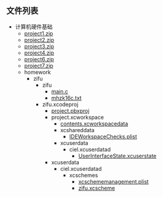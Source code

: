 

## 文件列表

- 计算机硬件基础
    - [project1.zip](https%3A//github.com/QSCTech/zju-icicles/raw/master/%E8%AE%A1%E7%AE%97%E6%9C%BA%E7%A1%AC%E4%BB%B6%E5%9F%BA%E7%A1%80/project1.zip)
    - [project2.zip](https%3A//github.com/QSCTech/zju-icicles/raw/master/%E8%AE%A1%E7%AE%97%E6%9C%BA%E7%A1%AC%E4%BB%B6%E5%9F%BA%E7%A1%80/project2.zip)
    - [project3.zip](https%3A//github.com/QSCTech/zju-icicles/raw/master/%E8%AE%A1%E7%AE%97%E6%9C%BA%E7%A1%AC%E4%BB%B6%E5%9F%BA%E7%A1%80/project3.zip)
    - [project4.zip](https%3A//github.com/QSCTech/zju-icicles/raw/master/%E8%AE%A1%E7%AE%97%E6%9C%BA%E7%A1%AC%E4%BB%B6%E5%9F%BA%E7%A1%80/project4.zip)
    - [project6.zip](https%3A//github.com/QSCTech/zju-icicles/raw/master/%E8%AE%A1%E7%AE%97%E6%9C%BA%E7%A1%AC%E4%BB%B6%E5%9F%BA%E7%A1%80/project6.zip)
    - [project7.zip](https%3A//github.com/QSCTech/zju-icicles/raw/master/%E8%AE%A1%E7%AE%97%E6%9C%BA%E7%A1%AC%E4%BB%B6%E5%9F%BA%E7%A1%80/project7.zip)
    - homework
        - zifu
            - zifu
                - [main.c](https%3A//github.com/QSCTech/zju-icicles/raw/master/%E8%AE%A1%E7%AE%97%E6%9C%BA%E7%A1%AC%E4%BB%B6%E5%9F%BA%E7%A1%80/homework/zifu/zifu/main.c)
                - [mhzk16c.txt](https%3A//github.com/QSCTech/zju-icicles/blob/master/%E8%AE%A1%E7%AE%97%E6%9C%BA%E7%A1%AC%E4%BB%B6%E5%9F%BA%E7%A1%80/homework/zifu/zifu/mhzk16c.txt)
            - zifu.xcodeproj
                - [project.pbxproj](https%3A//github.com/QSCTech/zju-icicles/raw/master/%E8%AE%A1%E7%AE%97%E6%9C%BA%E7%A1%AC%E4%BB%B6%E5%9F%BA%E7%A1%80/homework/zifu/zifu.xcodeproj/project.pbxproj)
                - project.xcworkspace
                    - [contents.xcworkspacedata](https%3A//github.com/QSCTech/zju-icicles/raw/master/%E8%AE%A1%E7%AE%97%E6%9C%BA%E7%A1%AC%E4%BB%B6%E5%9F%BA%E7%A1%80/homework/zifu/zifu.xcodeproj/project.xcworkspace/contents.xcworkspacedata)
                    - xcshareddata
                        - [IDEWorkspaceChecks.plist](https%3A//github.com/QSCTech/zju-icicles/raw/master/%E8%AE%A1%E7%AE%97%E6%9C%BA%E7%A1%AC%E4%BB%B6%E5%9F%BA%E7%A1%80/homework/zifu/zifu.xcodeproj/project.xcworkspace/xcshareddata/IDEWorkspaceChecks.plist)
                    - xcuserdata
                        - ciel.xcuserdatad
                            - [UserInterfaceState.xcuserstate](https%3A//github.com/QSCTech/zju-icicles/raw/master/%E8%AE%A1%E7%AE%97%E6%9C%BA%E7%A1%AC%E4%BB%B6%E5%9F%BA%E7%A1%80/homework/zifu/zifu.xcodeproj/project.xcworkspace/xcuserdata/ciel.xcuserdatad/UserInterfaceState.xcuserstate)
                - xcuserdata
                    - ciel.xcuserdatad
                        - xcschemes
                            - [xcschememanagement.plist](https%3A//github.com/QSCTech/zju-icicles/raw/master/%E8%AE%A1%E7%AE%97%E6%9C%BA%E7%A1%AC%E4%BB%B6%E5%9F%BA%E7%A1%80/homework/zifu/zifu.xcodeproj/xcuserdata/ciel.xcuserdatad/xcschemes/xcschememanagement.plist)
                            - [zifu.xcscheme](https%3A//github.com/QSCTech/zju-icicles/raw/master/%E8%AE%A1%E7%AE%97%E6%9C%BA%E7%A1%AC%E4%BB%B6%E5%9F%BA%E7%A1%80/homework/zifu/zifu.xcodeproj/xcuserdata/ciel.xcuserdatad/xcschemes/zifu.xcscheme)
